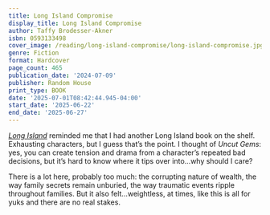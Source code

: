 ```yaml
---
title: Long Island Compromise
display_title: Long Island Compromise
author: Taffy Brodesser-Akner
isbn: 0593133498
cover_image: /reading/long-island-compromise/long-island-compromise.jpg
genre: Fiction
format: Hardcover
page_count: 465
publication_date: '2024-07-09'
publisher: Random House
print_type: BOOK
date: '2025-07-01T08:42:44.945-04:00'
start_date: '2025-06-22'
end_date: '2025-06-27'
---
```


[*Long Island*](/reading/long-island) reminded me that I had another Long Island book on the shelf. Exhausting characters, but I guess that’s the point. I thought of *Uncut Gems*: yes, you can create tension and drama from a character’s repeated bad decisions, but it’s hard to know where it tips over into…why should I care?

There is a lot here, probably too much: the corrupting nature of wealth, the way family secrets remain unburied, the way traumatic events ripple throughout families. But it also felt…weightless, at times, like this is all for yuks and there are no real stakes.

